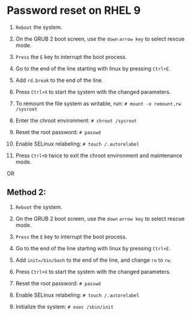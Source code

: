 # Password reset on RHEL 9



1. `Reboot` the system.

2. On the GRUB 2 boot screen, use the `down` `arrow key` to select rescue mode.

3. `Press` the `E` key to interrupt the boot process.

4. Go to the end of the line starting with linux by pressing `Ctrl+E`.

5. Add `rd.break` to the end of the line.

6. Press `Ctrl+X` to start the system with the changed parameters.

7. To remount the file system as writable, run: `# mount -o remount,rw /sysroot`

8. Enter the chroot environment: `# chroot /sysroot`

9. Reset the root password: `# passwd`

10. Enable SELinux relabeling: `# touch /.autorelabel`

11. Press `Ctrl+D` twice to exit the chroot environment and maintenance mode.



OR

## Method 2:

1. `Reboot` the system.

2. On the GRUB 2 boot screen, use the `down` `arrow key` to select rescue mode.

3. `Press` the `E` key to interrupt the boot process.

4. Go to the end of the line starting with linux by pressing `Ctrl+E`.

5. Add `init=/bin/bash` to the end of the line, and change `ro` to `rw`.

6. Press `Ctrl+X` to start the system with the changed parameters.

7. Reset the root password: `# passwd`

8. Enable SELinux relabeling: `# touch /.autorelabel`

9. Initialize the system: `# exec /sbin/init`

